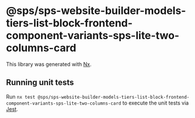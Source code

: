 # @sps/sps-website-builder-models-tiers-list-block-frontend-component-variants-sps-lite-two-columns-card

This library was generated with [Nx](https://nx.dev).

## Running unit tests

Run `nx test @sps/sps-website-builder-models-tiers-list-block-frontend-component-variants-sps-lite-two-columns-card` to execute the unit tests via [Jest](https://jestjs.io).
